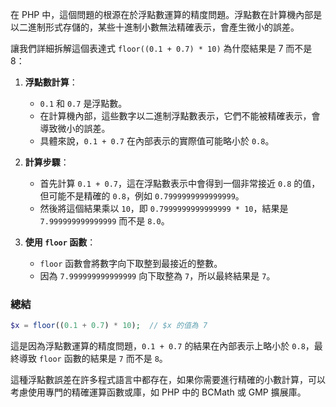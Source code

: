 在 PHP 中，這個問題的根源在於浮點數運算的精度問題。浮點數在計算機內部是以二進制形式存儲的，某些十進制小數無法精確表示，會產生微小的誤差。

讓我們詳細拆解這個表達式 `floor((0.1 + 0.7) * 10)` 為什麼結果是 7 而不是 8：

1. **浮點數計算**：

   - `0.1` 和 `0.7` 是浮點數。
   - 在計算機內部，這些數字以二進制浮點數表示，它們不能被精確表示，會導致微小的誤差。
   - 具體來說，`0.1 + 0.7` 在內部表示的實際值可能略小於 `0.8`。

2. **計算步驟**：

   - 首先計算 `0.1 + 0.7`，這在浮點數表示中會得到一個非常接近 `0.8` 的值，但可能不是精確的 `0.8`，例如 `0.7999999999999999`。
   - 然後將這個結果乘以 `10`，即 `0.7999999999999999 * 10`，結果是 `7.999999999999999` 而不是 `8.0`。

3. **使用 `floor` 函數**：
   - `floor` 函數會將數字向下取整到最接近的整數。
   - 因為 `7.999999999999999` 向下取整為 `7`，所以最終結果是 `7`。

### 總結

```php
$x = floor((0.1 + 0.7) * 10);  // $x 的值為 7
```

這是因為浮點數運算的精度問題，`0.1 + 0.7` 的結果在內部表示上略小於 `0.8`，最終導致 `floor` 函數的結果是 `7` 而不是 `8`。

這種浮點數誤差在許多程式語言中都存在，如果你需要進行精確的小數計算，可以考慮使用專門的精確運算函數或庫，如 PHP 中的 BCMath 或 GMP 擴展庫。
